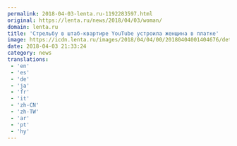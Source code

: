 ```yaml
---
permalink: 2018-04-03-lenta.ru-1192283597.html
original: https://lenta.ru/news/2018/04/03/woman/
domain: lenta.ru
title: 'Стрельбу в штаб-квартире YouTube устроила женщина в платке'
image: https://icdn.lenta.ru/images/2018/04/04/00/20180404001404676/detail_dba3d199e7d16b098fb2272b595fb0dc.jpg
date: 2018-04-03 21:33:24
category: news
translations: 
 - 'en'
 - 'es'
 - 'de'
 - 'ja'
 - 'fr'
 - 'it'
 - 'zh-CN'
 - 'zh-TW'
 - 'ar'
 - 'pt'
 - 'hy'
---
```



